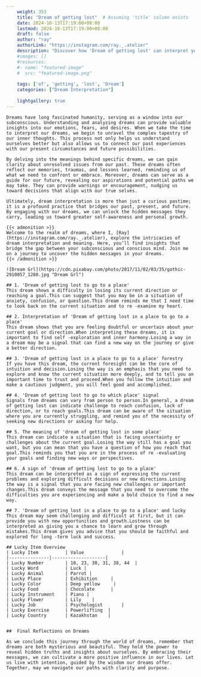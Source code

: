 ```yaml
---
    weight: 353
    title: "Dream of getting lost"  # Assuming 'title' column exists
    date: 2024-10-13T17:19:00+08:00
    lastmod: 2024-10-13T17:19:00+08:00
    draft: false
    author: "ray"
    authorLink: "https://instagram.com/ray._.atelier"
    description: "Discover how 'Dream of getting lost' can interpret your future and uncover its significant meanings in your life."
    #images: []
    #resources:
    #- name: "featured-image"
    #  src: "featured-image.png"
    
    tags: ['of', 'getting', 'lost', 'Dream']
    categories: ["Dream Interpretation"]
    
    lightgallery: true
---
```

    
    Dreams have long fascinated humanity, serving as a window into our subconscious. Understanding and analyzing dreams can provide valuable insights into our emotions, fears, and desires. When we take the time to interpret our dreams, we begin to unravel the complex tapestry of our inner thoughts. This process not only helps us understand ourselves better but also allows us to connect our past experiences with our present circumstances and future possibilities.
    
    By delving into the meanings behind specific dreams, we can gain clarity about unresolved issues from our past. These dreams often reflect our memories, traumas, and lessons learned, reminding us of what we need to confront or embrace. Moreover, dreams can serve as a guide for our future, revealing our aspirations and potential paths we may take. They can provide warnings or encouragement, nudging us toward decisions that align with our true selves.
    
    Ultimately, dream interpretation is more than just a curious pastime; it is a profound practice that bridges our past, present, and future. By engaging with our dreams, we can unlock the hidden messages they carry, leading us toward greater self-awareness and personal growth.
    
    {{< admonition >}}
    Welcome to the realm of dreams, where I, [Ray](https://instagram.com/ray._.atelier), explore the intricacies of dream interpretation and meaning. Here, you’ll find insights that bridge the gap between your subconscious and conscious mind. Join me on a journey to uncover the hidden messages in your dreams.
    {{< /admonition >}}
    
    ![Dream Grl](https://cdn.pixabay.com/photo/2017/11/02/03/35/gothic-2910057_1280.jpg "Dream Grl")
    
    ## 1. 'Dream of getting lost to go to a place'
    This dream shows a difficulty in losing its current direction or reaching a goal.This can suggest that you may be in a situation of anxiety, confusion, or question.This dream reminds me that I need time to look back on the current situation and to re -examine my heart.
    
    ## 2. Interpretation of 'Dream of getting lost in a place to go to a place'
    This dream shows that you are feeling doubtful or uncertain about your current goal or direction.When interpreting these dreams, it is important to find self -exploration and inner harmony.Losing a way in a dream may be a signal that can find a new way on the journey or give a better direction.
    
    ## 3. 'Dream of getting lost in a place to go to a place' forestry
    If you have this dream, the current foresight can be the core of intuition and decision.Losing the way is an emphasis that you need to explore and know the current situation more deeply, and to tell you an important time to trust and proceed.When you follow the intuition and make a cautious judgment, you will feel good and accomplished.
    
    ## 4. 'Dream of getting lost to go to which place' signal
    Signals from dreams can vary from person to person.In general, a dream of getting lost can indicate challenge to reach confusion, lack of direction, or to reach goals.This dream can be aware of the situation where you are currently struggling, and remind you of the necessity of seeking new directions or asking for help.
    
    ## 5. The meaning of 'dream of getting lost in some place'
    This dream can indicate a situation that is facing uncertainty or challenges about the current goal.Losing the way still has a goal you want, but you can mean that you have a question of how you reach that goal.This reminds you that you are in the process of re -evaluating your goals and finding new ways or perspectives.
    
    ## 6. A sign of 'dream of getting lost to go to a place'
    This dream can be interpreted as a sign of expressing the current problems and exploring difficult decisions or new directions.Losing the way is a signal that you are facing new challenges or important changes.This dream conveys the message that you need to overcome the difficulties you are experiencing and make a bold choice to find a new way.
    
    ## 7. 'Dream of getting lost in a place to go to a place' and lucky
    This dream may seem challenging and difficult at first, but it can provide you with new opportunities and growth.Lostness can be interpreted as giving you a chance to learn and grow through mistakes.This dream gives you advice that you should be faithful and explored for long -term luck and success.
    
    ## Lucky Item Overview
    | Lucky Item          | Value              |
    |---------------|--------------------|
    | Lucky Number        | 10, 23, 30, 31, 38, 44  |
    | Lucky Word          | Luck |
    | Lucky Animal        | Parrot |
    | Lucky Place         | Exhibition     |
    | Lucky Color         | Deep yellow     |
    | Lucky Food          | Chocolate      |
    | Lucky Instrument    | Piano |
    | Lucky Flower        | Lily    |
    | Lucky Job           | Psychologist       |
    | Lucky Exercise      | Powerlifting  |
    | Lucky Country       | Kazakhstan    |
    
    
    ##  Final Reflections on Dreams
    
    As we conclude this journey through the world of dreams, remember that dreams are both mysterious and beautiful. They hold the power to reveal hidden truths and insights about ourselves. By embracing their messages, we can cultivate a more positive influence in our lives. Let us live with intention, guided by the wisdom our dreams offer. Together, may we navigate our paths with clarity and purpose.
    